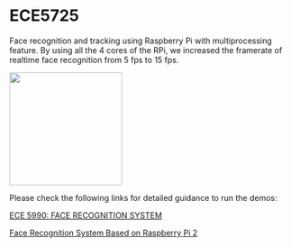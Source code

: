 # ECE5725
Face recognition and tracking using Raspberry Pi with multiprocessing feature. By using all the 4 cores of the RPi, we increased the framerate of realtime face recognition from 5 fps to 15 fps.

<img src="(https://courses.cit.cornell.edu/ece5990/ECE5990_Fall15_FinalProjects/Andre_Heil/ece5990_final_report/img/demo1.jpg" width="200">

Please check the following links for detailed guidance to run the demos:

[ECE 5990: FACE RECOGNITION SYSTEM](https://courses.cit.cornell.edu/ece5990/ECE5990_Fall15_FinalProjects/Andre_Heil/ece5990_final_report/avh34_jr986.html)

[Face Recognition System Based on Raspberry Pi 2](http://jireren.github.io/blog/2016/02/27/face-recognition-system-based-on-raspberry-pi-2/)
